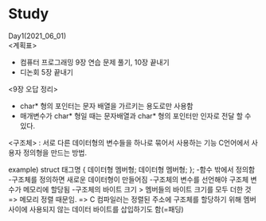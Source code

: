 # Study
Day1(2021_06_01)
<br>
<계획표>
- 컴퓨터 프로그래밍 9장 연습 문제 풀기, 10장 끝내기
- 디논회 5장 끝내기

<9장 오답 정리>
- char* 형의 포인터는 문자 배열을 가르키는 용도로만 사용함
- 매개변수가 char* 형일 때는 문자배열과 char* 형의 포인터만 인자로 전달 할 수 있다.

<구조체>
 : 서로 다른 데이터형의 변수들을 하나로 묶어서 사용하는 기능
    C언어에서 사용자 정의형을 만드는 방법.
    
 example)
          struct 태그명 {
            데이터형 멤버형;
            데이터형 멤버형;
            };
-함수 밖에서 정의함
-구조체를 정의하면 새로운 데이터형이 만들어짐
-구조체의 변수를 선언해야 구조체 변수가 메모리에 할당됨
-구조체의 바이트 크기 > 멤버들의 바이트 크기를 모두 더한 것
  => 메모리 정렬 때문임.
  => C 컴파일러는 정렬된 주소에 구조체를 할당하기 위해 멤버 사이에
    사용되지 않는 데이터 바이트를 삽입하기도 함(=패딩)
